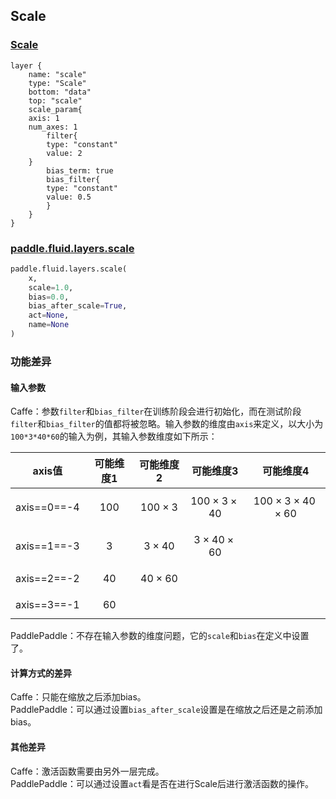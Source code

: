 ## Scale


### [Scale](http://caffe.berkeleyvision.org/tutorial/layers/scale.html)
```
layer {
    name: "scale"
    type: "Scale"
    bottom: "data"
    top: "scale"
    scale_param{
	axis: 1
	num_axes: 1
        filter{
	    type: "constant"
	    value: 2
	}
        bias_term: true
        bias_filter{
	    type: "constant"
	    value: 0.5
        }
    }
}
```


### [paddle.fluid.layers.scale](http://paddlepaddle.org/documentation/docs/zh/1.3/api_cn/layers_cn.html#permalink-137-scale)
```python
paddle.fluid.layers.scale(
    x, 
    scale=1.0,  
    bias=0.0, 
    bias_after_scale=True, 
    act=None, 
    name=None
)
```  

### 功能差异
#### 输入参数
Caffe：参数`filter`和`bias_filter`在训练阶段会进行初始化，而在测试阶段`filter`和`bias_filter`的值都将被忽略。输入参数的维度由`axis`来定义，以大小为`100*3*40*60`的输入为例，其输入参数维度如下所示：  

|   axis值    | 可能维度1 | 可能维度2 | 可能维度3 |  可能维度4  |
| :---------: | :-------: | :-------: | :-------: | :---------: |
| axis==0==-4 |    $$100$$    |   $$100\times3$$   | $$100\times3\times40$$  | $$100\times3\times40\times60$$ |
| axis==1==-3 |     $$3$$     |   $$3\times40$$    |  $$3\times40\times60$$  |             |
| axis==2==-2 |    $$40$$     |   $$40\times60$$   |           |             |
| axis==3==-1 |    $$60$$     |           |           |             |

  
PaddlePaddle：不存在输入参数的维度问题，它的`scale`和`bias`在定义中设置了。  

#### 计算方式的差异
Caffe：只能在缩放之后添加bias。  
PaddlePaddle：可以通过设置`bias_after_scale`设置是在缩放之后还是之前添加bias。


#### 其他差异
Caffe：激活函数需要由另外一层完成。  
PaddlePaddle：可以通过设置`act`看是否在进行Scale后进行激活函数的操作。
